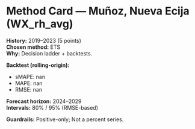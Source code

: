 # Method Card — Muñoz, Nueva Ecija (WX_rh_avg)

**History:** 2019–2023 (5 points)  
**Chosen method:** ETS  
**Why:** Decision ladder + backtests.

**Backtest (rolling-origin):**
- sMAPE: nan
- MAPE: nan
- RMSE: nan

**Forecast horizon:** 2024–2029  
**Intervals:** 80% / 95% (RMSE-based)

**Guardrails:** Positive-only; Not a percent series.
